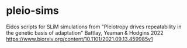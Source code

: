 # pleio-sims
Eidos scripts for SLiM simulations from "Pleiotropy drives repeatability in the genetic basis of adaptation" Battlay, Yeaman &amp; Hodgins 2022
https://www.biorxiv.org/content/10.1101/2021.09.13.459985v1
